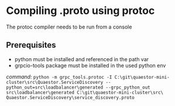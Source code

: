 # Compiling .proto using protoc
The protoc compiler needs to be run from a console

## Prerequisites
* python must be installed and referenced in the path var
* grpcio-tools package must be installed in the used python env

*command:*
`
python -m grpc_tools.protoc -I C:\git\quaestor-mini-cluster\src\Quaestor.ServiceDiscovery --python_out=src\loadbalancer\generated --grpc_python_out src\loadbalancer\generated C:\git\quaestor-mini-cluster\src\
Quaestor.ServiceDiscovery\service_discovery.proto
`
